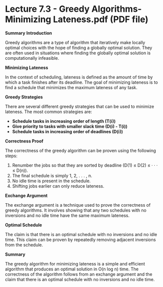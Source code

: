 # Lecture 7.3 - Greedy Algorithms-Minimizing Lateness.pdf (PDF file)
**Summary**
**Introduction**

Greedy algorithms are a type of algorithm that iteratively make locally optimal choices with the hope of finding a globally optimal solution. They are often used in situations where finding the globally optimal solution is computationally infeasible.

**Minimizing Lateness**

In the context of scheduling, lateness is defined as the amount of time by which a task finishes after its deadline. The goal of minimizing lateness is to find a schedule that minimizes the maximum lateness of any task.

**Greedy Strategies**

There are several different greedy strategies that can be used to minimize lateness. The most common strategies are:

* **Schedule tasks in increasing order of length (T(i))**
* **Give priority to tasks with smaller slack time (D(i) - T(i))**
* **Schedule tasks in increasing order of deadlines (D(i))**

**Correctness Proof**

The correctness of the greedy algorithm can be proven using the following steps:

1. Renumber the jobs so that they are sorted by deadline (D(1) ≤ D(2) ≤ · · · ≤ D(n)).
2. The final schedule is simply 1, 2, . . . , n.
3. No idle time is present in the schedule.
4. Shifting jobs earlier can only reduce lateness.

**Exchange Argument**

The exchange argument is a technique used to prove the correctness of greedy algorithms. It involves showing that any two schedules with no inversions and no idle time have the same maximum lateness.

**Optimal Schedule**

The claim is that there is an optimal schedule with no inversions and no idle time. This claim can be proven by repeatedly removing adjacent inversions from the schedule.

**Summary**

The greedy algorithm for minimizing lateness is a simple and efficient algorithm that produces an optimal solution in O(n log n) time. The correctness of the algorithm follows from an exchange argument and the claim that there is an optimal schedule with no inversions and no idle time.
